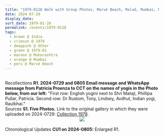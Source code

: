 ```yaml
---
title: "1979-0128 Walk with Group Photos, Marvé Beach, Malad, Mumbai, Maharashtra, India"
date: 2024-07-29
display_date: 
sort_date: 1979-01-28
permalink: /events/1979-0128
tags:
  - brown @ India
  - crimson @ 1979
  - deeppink @ Other
  - green @ 1979-01
  - maroon @ Maharashtra
  - orange @ Mumbai
  - peru @ Marvé Beach
---
```


<br>

<wave-list>
  <list-title color="DarkSeaGreen" width="65"> Recollections</list-title>
  <list-item color="BlanchedAlmond" width="280"><b>R1. 2024-0729 and 0805 Email message and WhatsApp message from Patricia Proenza to CCT on the names of yogis in the Photo below, from our left:</b> "First row: English yogini next to Shri Mataji, Phillipa Pullar, Patricia. Second row: Dr Rustom, Tony, Lindsey, Avdhut, Indian yogi, Raulbhai."</list-item>
</wave-list>

<br>

<wave-list>
  <list-title color="DarkSeaGreen" width="40">Sources</list-title>
  <list-item color="BlanchedAlmond"  width="280"><b>S1. Five Photos.</b> Link to the original gallery in which they were uploaded on 2024-0729: <a href="https://eternalmoments.smugmug.com/Collections/Patricia-Proenza-Collection/1979">Collection 1979</a>.</list-item>
</wave-list>

<div style="text-align: center"><img src="https://pub-bcc3cbe9b1e94ba1ac28915f7a3900fa.r2.dev/1979-0128_Walk_with_Group_Photos_Marve_Beach_Malad_Maharashtra_India_01_(Camera_credit_Patricia_Proenza).jpg" /></div>

<br>

<wave-list>
  <list-title color="DarkSeaGreen" width="110">Chronological Updates</list-title>
  <list-item color="BlanchedAlmond"  width="280"><b>CU1 on 2024-0805:</b> Enlarged R1.</list-item>
</wave-list>